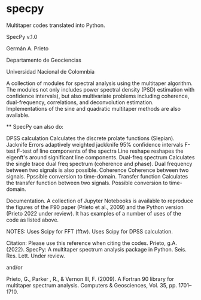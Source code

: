# specpy
Multitaper codes translated into Python. 

SpecPy v.1.0

Germán A. Prieto

Departamento de Geociencias

Universidad Nacional de Colomnbia


A collection of modules for spectral analysis using the multitaper algorithm. 
The modules not only includes power spectral density (PSD) estimation with confidence intervals), but also multivariate problems including coherence, dual-frequency, correlations, and deconvolution estimation. Implementations of the sine and quadratic multitaper methods are also available. 

** SpecPy can also do:

DPSS calculation
    Calculates the discrete prolate functions (Slepian).
Jacknife Errors 
    adaptively weighted jackknife 95% confidence intervals
F-test
    F-test of line components of the spectra
Line reshape
    reshapes the eigenft's around significant line components. 
Dual-freq spectrum
    Calculates the single trace dual freq spectrum (coherence and 
    phase). Dual frequency between two signals is also possible. 
Coherence
    Coherence between two signals. Ppssible conversion to time-domain. 
Transfer function
    Calculates the transfer function between two signals. 
    Possible conversion to time-domain. 

Documentation. 
A collection of Jupyter Notebooks is available to reproduce the figures
of the F90 paper (Prieto et al., 2009) and the Python version 
(Prieto 2022 under review). It has examples of a number of uses of 
the code as listed above. 
 
 
NOTES:
Uses Scipy for FFT (fftw). 
Uses Scipy for DPSS calculation. 

Citation:
Please use this reference when citing the codes. 
Prieto, g.A. (2022). SpecPy: A multitaper spectrum analysis package in Python. Seis. Res. Lett. Under review.

and/or

Prieto, G., Parker , R., & Vernon III, F. (2009). A Fortran 90 library for multitaper spectrum analysis. Computers & Geosciences, Vol. 35, pp. 1701–1710.
